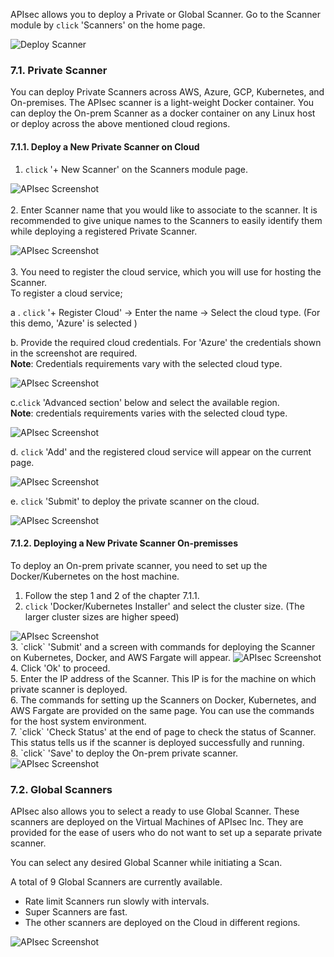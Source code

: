 APIsec allows you to deploy a Private or Global Scanner. Go to the Scanner module by `click` 'Scanners' on the home page. 

<img alt="Deploy Scanner" src="https://user-images.githubusercontent.com/75529175/166118486-438d314c-d5e7-4221-a0fc-528387791cee.png" />

### **7.1. Private Scanner**
You can deploy Private Scanners across AWS, Azure, GCP, Kubernetes, and On-premises. The APIsec scanner is a light-weight Docker container. You can deploy the On-prem Scanner as a docker container on any Linux host or deploy across the above mentioned cloud regions. 

#### **7.1.1. Deploy a New Private Scanner on Cloud**
1. `click` '+ New Scanner' on the Scanners module page.

<img alt="APIsec Screenshot" src="https://user-images.githubusercontent.com/75529175/166118496-56bedf77-f288-4686-856d-71b530fa149c.png" /><br>
<br>
2. Enter Scanner name that you would like to associate to the scanner. It is recommended to give unique names to the Scanners to easily identify them  while deploying a registered Private Scanner. 
    
<img alt="APIsec Screenshot" src="https://user-images.githubusercontent.com/75529175/166118505-d0897564-08e8-4e78-a108-195d4c6110d1.png" /> <br>
<br>
3. You need to register the cloud service, which you will use for hosting the Scanner.
   <br> 
   To register a cloud service;


a . `click` '+ Register Cloud' -> Enter the name -> Select the cloud type. (For this demo, 'Azure' is selected ) 
      
b. Provide the required cloud credentials. For 'Azure' the credentials shown in the screenshot are required.
<br>
**Note**: Credentials requirements vary with the selected cloud type. 
<br>

<img alt="APIsec Screenshot" src="https://user-images.githubusercontent.com/75529175/166118506-a21ceff5-32d0-49ac-8ace-c8727b705798.png" />

	 
c.`click` 'Advanced section' below and select the available region. 
<br>
**Note**: credentials requirements varies with the selected cloud type.
<br>

<img alt="APIsec Screenshot" src="https://user-images.githubusercontent.com/75529175/166118509-18494304-3ef2-4cd2-86d7-6fa8fb9f2630.png" /> 

d. `click` 'Add' and the registered cloud service will appear on the current page.

<img alt="APIsec Screenshot" src="https://user-images.githubusercontent.com/75529175/166118513-45f082b0-97e8-4b30-bf78-d03ec932c47d.png" />

 e. `click` 'Submit' to deploy the private scanner on the cloud.
	      
<img alt="APIsec Screenshot" src="https://user-images.githubusercontent.com/75529175/166118517-aaa9ee4f-b4b3-4c0c-9614-0bca7d3d60ea.png"/>
	    
####  **7.1.2. Deploying a New Private Scanner On-premisses**
To deploy an On-prem private scanner, you need to set up the Docker/Kubernetes on the host machine. 

1.  Follow the step 1 and 2 of the chapter 7.1.1.
2. `click` 'Docker/Kubernetes Installer' and select the cluster size. (The larger cluster sizes are higher speed) 
   
<img alt="APIsec Screenshot" src="https://user-images.githubusercontent.com/75529175/166118529-c0439dbf-586c-4099-abed-644e5bb8cf9c.png"/> 
<br>
3. `click` 'Submit' and a screen with commands for deploying the Scanner on Kubernetes, Docker, and AWS Fargate will appear. 
   
<img alt="APIsec Screenshot" src="https://user-images.githubusercontent.com/75529175/166118532-4554c374-4c66-4e79-aae0-799f79bb8b2e.png"/>
<br>
4. Click 'Ok' to proceed. 
<br>
5. Enter the IP address of the Scanner. This IP is for the machine on which private scanner is deployed. 
<br>
6. The commands for setting up the Scanners on Docker, Kubernetes, and AWS Fargate are provided on the same page. You can use the commands for the host system environment. 
<br>
7. `click` 'Check Status' at the end of page to check the status of Scanner. This status tells us if the scanner is deployed successfully and running. 
<br>
8. `click` 'Save' to deploy the On-prem private scanner. 
<br>

<img alt="APIsec Screenshot" src="https://user-images.githubusercontent.com/75529175/166118536-5b297263-1a3f-437e-a1ef-366d781d167f.png"/>

### **7.2. Global Scanners**
APIsec also allows you to select a ready to use Global Scanner. These scanners are deployed on the Virtual Machines of APIsec Inc. They are provided for the ease of users who do not want to set up a separate private scanner.  

You can select any desired Global Scanner while initiating a Scan.

A total of 9 Global Scanners are currently available. 


- Rate limit Scanners run slowly with intervals. 
- Super Scanners are fast. 
- The other scanners are deployed on the Cloud in different regions. 
  
<img alt="APIsec Screenshot" src="https://user-images.githubusercontent.com/75529175/166118529-c0439dbf-586c-4099-abed-644e5bb8cf9c.png"/>
